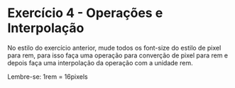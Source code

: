 # Exercício 4 - Operações e Interpolação

 No estilo do exercício anterior, mude todos os font-size do estilo de pixel para rem, para isso faça uma operação para converção de pixel para rem e depois faça uma interpolação da operação com a unidade rem.

Lembre-se: 1rem = 16pixels
